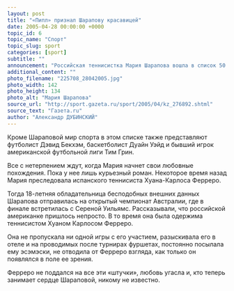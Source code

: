 ```yaml
---
layout: post
title: "«Пипл» признал Шарапову красавицей"
date: 2005-04-28 00:00:00 +0000
topic_id: 6
topic_name: "Спорт"
topic_slug: sport
categories: [sport]
subtitle: ""
announcement: "Российская теннисистка Мария Шарапова вошла в список 50 красивейших людей мира, который будет опубликован американским журналом People. Первое место в этом рейтинге заняла киноактриса Джулия Робертс, которая и украсит обложку журнала."
additional_content: ""
photo_filename: "225708_28042005.jpg"
photo_width: 142
photo_height: 134
photo_alt: "Мария Шарапова"
source_url: "http://sport.gazeta.ru/sport/2005/04/kz_276892.shtml"
source_text: "Газета.ru"
author: "Александр ДУБИНСКИЙ"
---
```

Кроме Шараповой мир спорта в этом списке также представляют футболист Дэвид Бекхэм, баскетболист Дуайн Уэйд и бывший игрок американской футбольной лиги Тим Грин.

Все с нетерпением ждут, когда Мария начнет свои любовные похождения. Пока у нее лишь курьезный роман. Некоторое время назад Мария преследовала испанского теннисиста Хуана-Карлоса Ферреро.

Тогда 18-летняя обладательница бесподобных внешних данных Шарапова отправилась на открытый чемпионат Австралии, где в финале встретилась с Сереной Уильямс. Рассказывали, что российской американке пришлось непросто. В то время она была одержима теннисистом Хуаном Карлосом Ферреро.

Она не пропускала ни одной игры с его участием, разыскивала его в отеле и на проводимых после турнирах фуршетах, постоянно посылала ему эсэмэски, не отводила от Ферреро взгляда, как только он появлялся в поле ее зрения.

Ферреро не поддался на все эти «штучки», любовь угасла и, кто теперь занимает сердце Шараповой, никому не известно.
